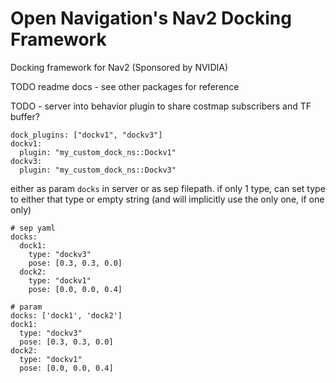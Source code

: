 # Open Navigation's Nav2 Docking Framework

Docking framework for Nav2 (Sponsored by NVIDIA)


TODO readme docs - see other packages for reference

TODO - server into behavior plugin to share costmap subscribers and TF buffer?


```
dock_plugins: ["dockv1", "dockv3"]
dockv1:
  plugin: "my_custom_dock_ns::Dockv1"
dockv3:
  plugin: "my_custom_dock_ns::Dockv3"
```

either as param `docks` in server or as sep filepath. if only 1 type, can set type to either that type or empty string (and will implicitly use the only one, if one only)
```
# sep yaml
docks:
  dock1:
    type: "dockv3"
    pose: [0.3, 0.3, 0.0]
  dock2:
    type: "dockv1"
    pose: [0.0, 0.0, 0.4]

# param
docks: ['dock1', 'dock2']
dock1:
  type: "dockv3"
  pose: [0.3, 0.3, 0.0]
dock2:
  type: "dockv1"
  pose: [0.0, 0.0, 0.4]
```
